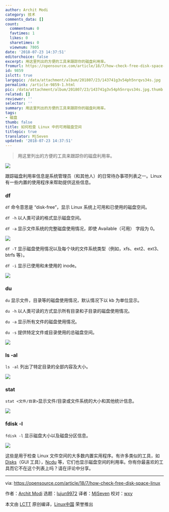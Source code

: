 ```yaml
---
author: Archit Modi
category: 技术
comments_data: []
count:
  commentnum: 0
  favtimes: 1
  likes: 0
  sharetimes: 0
  viewnum: 7805
date: '2018-07-23 14:37:51'
editorchoice: false
excerpt: 用这里列出的方便的工具来跟踪你的磁盘利用率。
fromurl: https://opensource.com/article/18/7/how-check-free-disk-space-linux
id: 9859
islctt: true
largepic: /data/attachment/album/201807/23/143741g3v54ph5nrqvs34s.jpg
permalink: /article-9859-1.html
pic: /data/attachment/album/201807/23/143741g3v54ph5nrqvs34s.jpg.thumb.jpg
related: []
reviewer: ''
selector: ''
summary: 用这里列出的方便的工具来跟踪你的磁盘利用率。
tags:
- 磁盘
thumb: false
title: 如何检查 Linux 中的可用磁盘空间
titlepic: true
translator: MjSeven
updated: '2018-07-23 14:37:51'
---
```



> 
> 用这里列出的方便的工具来跟踪你的磁盘利用率。
> 
> 
> 


![](/data/attachment/album/201807/23/143741g3v54ph5nrqvs34s.jpg)


跟踪磁盘利用率信息是系统管理员（和其他人）的日常待办事项列表之一。Linux 有一些内置的使用程序来帮助提供这些信息。


### df


`df` 命令意思是 “disk-free”，显示 Linux 系统上可用和已使用的磁盘空间。


`df -h` 以人类可读的格式显示磁盘空间。


`df -a` 显示文件系统的完整磁盘使用情况，即使 Available（可用） 字段为 0。


![](/data/attachment/album/201807/23/143803xj0q3jt711u86lbj.png)


`df -T` 显示磁盘使用情况以及每个块的文件系统类型（例如，xfs、ext2、ext3、btrfs 等）。


`df -i` 显示已使用和未使用的 inode。


![](/data/attachment/album/201807/23/143811kct2ozb2oboiie9t.png)


### du


`du` 显示文件，目录等的磁盘使用情况，默认情况下以 kb 为单位显示。


`du -h` 以人类可读的方式显示所有目录和子目录的磁盘使用情况。


`du -a` 显示所有文件的磁盘使用情况。


`du -s` 提供特定文件或目录使用的总磁盘空间。


![](/data/attachment/album/201807/23/143816i5ogql8bjzoou85o.png)


### ls -al


`ls -al` 列出了特定目录的全部内容及大小。


![](/data/attachment/album/201807/23/143818vrh5i4q24iwp48ze.png)


### stat


`stat <文件/目录>`显示文件/目录或文件系统的大小和其他统计信息。


![](/data/attachment/album/201807/23/143823q003ksmdkzw8443g.png)


### fdisk -l


`fdisk -l` 显示磁盘大小以及磁盘分区信息。


![](/data/attachment/album/201807/23/143831s1n8wxw0dneal49j.png)


这些是用于检查 Linux 文件空间的大多数内置实用程序。有许多类似的工具，如 [Disks](https://wiki.gnome.org/Apps/Disks)（GUI 工具），[Ncdu](https://dev.yorhel.nl/ncdu) 等，它们也显示磁盘空间的利用率。你有你最喜欢的工具而它不在这个列表上吗？请在评论中分享。




---


via: <https://opensource.com/article/18/7/how-check-free-disk-space-linux>


作者：[Archit Modi](https://opensource.com/users/architmodi) 选题：[lujun9972](https://github.com/lujun9972) 译者：[MjSeven](https://github.com/MjSeven) 校对：[wxy](https://github.com/wxy)


本文由 [LCTT](https://github.com/LCTT/TranslateProject) 原创编译，[Linux中国](https://linux.cn/) 荣誉推出